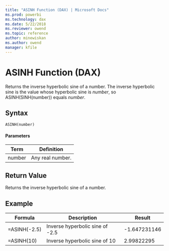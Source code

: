 ```yaml
---
title: "ASINH Function (DAX) | Microsoft Docs"
ms.prod: powerbi 
ms.technology: dax
ms.date: 5/22/2018
ms.reviewer: owend
ms.topic: reference
author: minewiskan
ms.author: owend
manager: kfile
---
```

# ASINH Function (DAX)
Returns the inverse hyperbolic sine of a number. The inverse hyperbolic sine is the value whose hyperbolic sine is *number*, so ASINH(SINH(number)) equals *number*.  
  
## Syntax  
  
```dax
ASINH(number)  
```
  
#### Parameters  
  
|Term|Definition|  
|--------|--------------|  
|number|Any real number.|  
  
## Return Value  
Returns the inverse hyperbolic sine of a number.  
  
## Example  
  
|Formula|Description|Result|  
|-----------|---------------|----------|  
|=ASINH(-2.5)|Inverse hyperbolic sine of -2.5|-1.647231146|  
|=ASINH(10)|Inverse hyperbolic sine of 10|2.99822295|  
  
